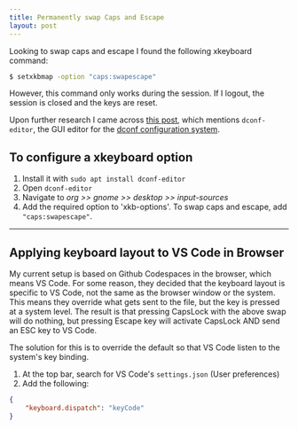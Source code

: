 ```yaml
---
title: Permanently swap Caps and Escape
layout: post
---
```

[askUbuntu-switch-caps-esc]: https://askubuntu.com/questions/363346/how-to-permanently-switch-caps-lock-and-esc
[dconf configuration system]: https://wiki.gnome.org/Projects/dconf


Looking to swap caps and escape I found the following xkeyboard command:

```bash
$ setxkbmap -option "caps:swapescape"
```

However, this command only works during the session. If I logout, the session is closed and the keys are reset.

Upon further research I came across [this post][askUbuntu-switch-caps-esc], which mentions `dconf-editor`, the GUI editor for the [dconf configuration system].

## To configure a xkeyboard option

1. Install it with `sudo apt install dconf-editor`
2. Open `dconf-editor`
3. Navigate to *org >> gnome >> desktop >> input-sources*
4. Add the required option to 'xkb-options'. To swap caps and escape, add `"caps:swapescape"`.

---

## Applying keyboard layout to VS Code in Browser

My current setup is based on Github Codespaces in the browser, which means VS Code. For some reason, they decided that the keyboard layout is specific to VS Code, not the same as the browser window or the system. This means they override what gets sent to the file, but the key is pressed at a system level. The result is that pressing CapsLock with the above swap will do nothing, but pressing Escape key will activate CapsLock AND send an ESC key to VS Code.

The solution for this is to override the default so that VS Code listen to the system's key binding. 

1. At the top bar, search for VS Code's `settings.json` (User preferences)
2. Add the following:

```json
{
    "keyboard.dispatch": "keyCode"
}
```
